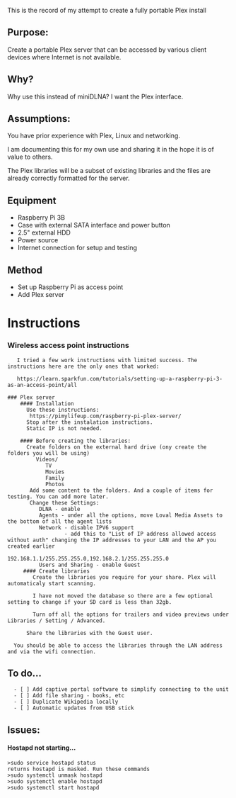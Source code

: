 This is the record of my attempt to create a fully portable Plex install

## Purpose:
  Create a portable Plex server that can be accessed by various client devices where Internet is not available. 
  
## Why?
  Why use this instead of miniDLNA? I want the Plex interface.
  
## Assumptions:
   You have prior experience with Plex, Linux and networking.
   
   I am documenting this for my own use and sharing it in the hope it is of value to others.
   
   The Plex libraries will be a subset of existing libraries and the files are already correctly formatted for the server.
  
## Equipment
  * Raspberry Pi 3B
  * Case with external SATA interface and power button
  * 2.5" external HDD
  * Power source
  * Internet connection for setup and testing
  
## Method
  * Set up Raspberry Pi as access point
  * Add Plex server

# Instructions
   ### Wireless access point instructions
       I tried a few work instructions with limited success. The instructions here are the only ones that worked:
       
       https://learn.sparkfun.com/tutorials/setting-up-a-raspberry-pi-3-as-an-access-point/all
       
    ### Plex server
        #### Installation
          Use these instructions:
           https://pimylifeup.com/raspberry-pi-plex-server/
          Stop after the instalation instructions.
          Static IP is not needed.
        
        #### Before creating the libraries:
          Create folders on the external hard drive (ony create the folders you will be using)
             Videos/
                TV
                Movies
                Family
                Photos
           Add some content to the folders. And a couple of items for testing. You can add more later.
           Change these Settings:
              DLNA - enable
              Agents - under all the options, move Loval Media Assets to the bottom of all the agent lists
              Network - disable IPV6 support
                      - add this to "List of IP address allowed access without auth" changing the IP addresses to your LAN and the AP you created earlier
                        192.168.1.1/255.255.255.0,192.168.2.1/255.255.255.0
              Users and Sharing - enable Guest
         #### Create libraries
            Create the libraries you require for your share. Plex will automaticaly start scanning.
            
            I have not moved the database so there are a few optional setting to change if your SD card is less than 32gb.
            
            Turn off all the options for trailers and video previews under Libraries / Setting / Advanced.
            
          Share the libraries with the Guest user.
          
      You should be able to access the libraries through the LAN address and via the wifi connection.
      
   ## To do...
      - [ ] Add captive portal software to simplify connecting to the unit
      - [ ] Add file sharing - books, etc
      - [ ] Duplicate Wikipedia locally
      - [ ] Automatic updates from USB stick
      
            
 
           
          
## Issues:

#### Hostapd not starting...
```
>sudo service hostapd status
returns hostapd is masked. Run these commands
>sudo systemctl unmask hostapd
>sudo systemctl enable hostapd
>sudo systemctl start hostapd
```       

